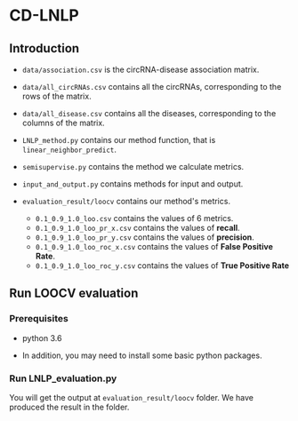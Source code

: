 # CD-LNLP
 
## Introduction

- `data/association.csv` is the circRNA-disease association matrix.
- `data/all_circRNAs.csv` contains all the circRNAs, corresponding to the rows of the matrix.
- `data/all_disease.csv` contains all the diseases, corresponding to the columns of the matrix.

-  `LNLP_method.py` contains our method function, that is `linear_neighbor_predict`.

- `semisupervise.py` contains the method we calculate metrics.

- `input_and_output.py` contains methods for input and output.

- `evaluation_result/loocv` contains our method's metrics.
    - `0.1_0.9_1.0_loo.csv` contains the values of 6 metrics.
    - `0.1_0.9_1.0_loo_pr_x.csv` contains the values of **recall**.
    - `0.1_0.9_1.0_loo_pr_y.csv` contains the values of **precision**.
    - `0.1_0.9_1.0_loo_roc_x.csv` contains the values of **False Positive Rate**.
    - `0.1_0.9_1.0_loo_roc_y.csv` contains the values of **True Positive Rate**

## Run LOOCV evaluation

### Prerequisites
 - python 3.6
   
 - In addition, you may need to install some basic python packages.
 
### Run LNLP_evaluation.py

You will get the output at `evaluation_result/loocv` folder. We have produced the result in the folder.